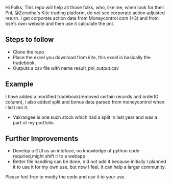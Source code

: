 Hi Folks,
This repo will help all those folks, who, like me,  when look for their PnL @Zerodha's Kite trading platform, do not see corporate action adjusted return.
I get corporate action data from Moneycontrol.com (<3) and from bse's own website and then use it calculate the pnl.

## Steps to follow
- Clone the repo
- Place the excel you download from kite, this excel is basically the tradebook.
- Outputs a csv file with name result_pnl_output.csv

## Example
I have added a modified tradebook(removed certain records and orderID column), i also added split and bonus data parsed from moneycontrol when i last ran it.
- Vakrangee is one such stock which had a split in last year and was a part of my portfolio.

## Further Improvements
- Develop a GUI as an inteface, no knowledge of python code requried,might shift it to a webapp
- Better file handling can be done, did not add it because initially I planned it to use it for my own use, but now I feel, it can help a larger community.

Please feel free to modiy the code and use it to your use.
